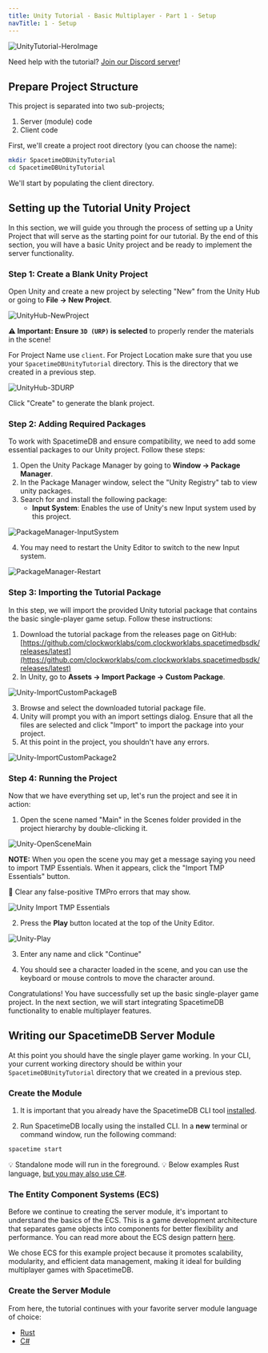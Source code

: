 ```yaml
---
title: Unity Tutorial - Basic Multiplayer - Part 1 - Setup
navTitle: 1 - Setup
---
```


![UnityTutorial-HeroImage](/images/unity-tutorial/UnityTutorial-HeroImage.JPG)

Need help with the tutorial? [Join our Discord server](https://discord.gg/spacetimedb)!

## Prepare Project Structure

This project is separated into two sub-projects;

1. Server (module) code
2. Client code

First, we'll create a project root directory (you can choose the name):

```bash
mkdir SpacetimeDBUnityTutorial
cd SpacetimeDBUnityTutorial
```

We'll start by populating the client directory.

## Setting up the Tutorial Unity Project

In this section, we will guide you through the process of setting up a Unity Project that will serve as the starting point for our tutorial. By the end of this section, you will have a basic Unity project and be ready to implement the server functionality.

### Step 1: Create a Blank Unity Project

Open Unity and create a new project by selecting "New" from the Unity Hub or going to **File -> New Project**.

![UnityHub-NewProject](/images/unity-tutorial/UnityHub-NewProject.JPG)

**⚠️ Important: Ensure `3D (URP)` is selected** to properly render the materials in the scene!

For Project Name use `client`. For Project Location make sure that you use your `SpacetimeDBUnityTutorial` directory. This is the directory that we created in a previous step.

![UnityHub-3DURP](/images/unity-tutorial/UnityHub-3DURP.JPG)

Click "Create" to generate the blank project.

### Step 2: Adding Required Packages

To work with SpacetimeDB and ensure compatibility, we need to add some essential packages to our Unity project. Follow these steps:

1. Open the Unity Package Manager by going to **Window -> Package Manager**.
2. In the Package Manager window, select the "Unity Registry" tab to view unity packages.
3. Search for and install the following package:
    - **Input System**: Enables the use of Unity's new Input system used by this project.

![PackageManager-InputSystem](/images/unity-tutorial/PackageManager-InputSystem.JPG)

4. You may need to restart the Unity Editor to switch to the new Input system.

![PackageManager-Restart](/images/unity-tutorial/PackageManager-Restart.JPG)

### Step 3: Importing the Tutorial Package

In this step, we will import the provided Unity tutorial package that contains the basic single-player game setup. Follow these instructions:

1. Download the tutorial package from the releases page on GitHub: [https://github.com/clockworklabs/com.clockworklabs.spacetimedbsdk/releases/latest](https://github.com/clockworklabs/com.clockworklabs.spacetimedbsdk/releases/latest)
2. In Unity, go to **Assets -> Import Package -> Custom Package**.

![Unity-ImportCustomPackageB](/images/unity-tutorial/Unity-ImportCustomPackageB.JPG)

3. Browse and select the downloaded tutorial package file.
4. Unity will prompt you with an import settings dialog. Ensure that all the files are selected and click "Import" to import the package into your project.
5. At this point in the project, you shouldn't have any errors.

![Unity-ImportCustomPackage2](/images/unity-tutorial/Unity-ImportCustomPackage2.JPG)

### Step 4: Running the Project

Now that we have everything set up, let's run the project and see it in action:

1. Open the scene named "Main" in the Scenes folder provided in the project hierarchy by double-clicking it.

![Unity-OpenSceneMain](/images/unity-tutorial/Unity-OpenSceneMain.JPG)

**NOTE:** When you open the scene you may get a message saying you need to import TMP Essentials. When it appears, click the "Import TMP Essentials" button.

🧹 Clear any false-positive TMPro errors that may show.

![Unity Import TMP Essentials](/images/unity-tutorial/Unity-ImportTMPEssentials.JPG)

2. Press the **Play** button located at the top of the Unity Editor.

![Unity-Play](/images/unity-tutorial/Unity-Play.JPG)

3. Enter any name and click "Continue"

4. You should see a character loaded in the scene, and you can use the keyboard or mouse controls to move the character around.

Congratulations! You have successfully set up the basic single-player game project. In the next section, we will start integrating SpacetimeDB functionality to enable multiplayer features.

## Writing our SpacetimeDB Server Module

At this point you should have the single player game working. In your CLI, your current working directory should be within your `SpacetimeDBUnityTutorial` directory that we created in a previous step.

### Create the Module

1. It is important that you already have the SpacetimeDB CLI tool [installed](/install).

2. Run SpacetimeDB locally using the installed CLI. In a **new** terminal or command window, run the following command:

```bash
spacetime start
```

💡 Standalone mode will run in the foreground.
💡 Below examples Rust language, [but you may also use C#](../modules/c-sharp).

### The Entity Component Systems (ECS)

Before we continue to creating the server module, it's important to understand the basics of the ECS. This is a game development architecture that separates game objects into components for better flexibility and performance. You can read more about the ECS design pattern [here](https://en.wikipedia.org/wiki/Entity_component_system).

We chose ECS for this example project because it promotes scalability, modularity, and efficient data management, making it ideal for building multiplayer games with SpacetimeDB.

### Create the Server Module

From here, the tutorial continues with your favorite server module language of choice:

-   [Rust](part-2a-rust)
-   [C#](part-2b-c-sharp)
